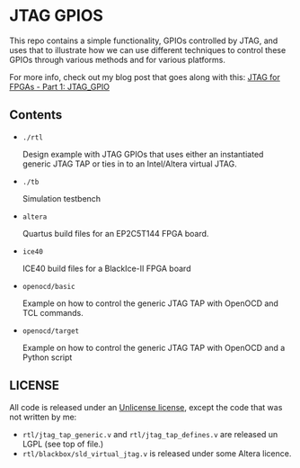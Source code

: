 
# JTAG GPIOS

This repo contains a simple functionality, GPIOs controlled by JTAG, and uses that to
illustrate how we can use different techniques to control these GPIOs through various methods and for
various platforms.

For more info, check out my blog post that goes along with this: 
[JTAG for FPGAs - Part 1: JTAG_GPIO](https://tomverbeure.github.io/jtag/2018/05/04/JTAG-for-FPGAs-1-JTAG-GPIO.html)

## Contents

* `./rtl`

    Design example with JTAG GPIOs that uses either an instantiated generic JTAG TAP or ties in to
    an Intel/Altera virtual JTAG.

* `./tb`

    Simulation testbench

* `altera`

    Quartus build files for an EP2C5T144 FPGA board.

* `ice40`

    ICE40 build files for a BlackIce-II FPGA board

* `openocd/basic`

    Example on how to control the generic JTAG TAP with OpenOCD and TCL commands.

* `openocd/target`

    Example on how to control the generic JTAG TAP with OpenOCD and a Python script
 


## LICENSE

All code is released under an [Unlicense license](https://unlicense.org/), except the code that was not
written by me:

* `rtl/jtag_tap_generic.v` and `rtl/jtag_tap_defines.v` are released un LGPL (see top of file.)
* `rtl/blackbox/sld_virtual_jtag.v` is released under some Altera licence.
